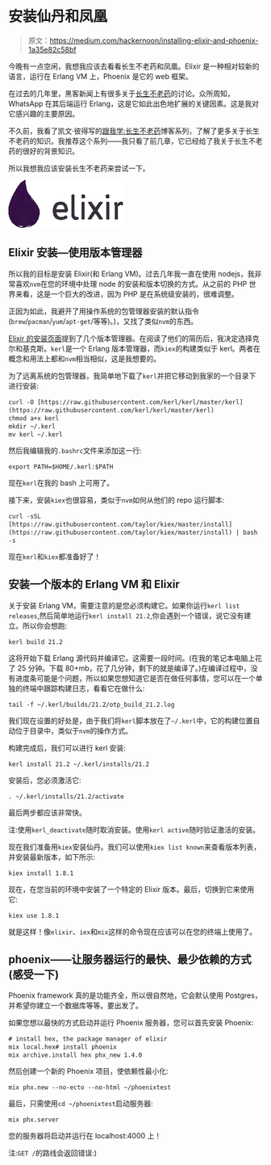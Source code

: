 # 安装仙丹和凤凰

> 原文：<https://medium.com/hackernoon/installing-elixir-and-phoenix-1a35e82c58bf>

今晚有一点空闲，我想我应该去看看长生不老药和凤凰。Elixir 是一种相对较新的语言，运行在 Erlang VM 上，Phoenix 是它的 web 框架。

在过去的几年里，黑客新闻上有很多关于[长生不老药](https://hackernoon.com/tagged/elixir)的讨论。众所周知，WhatsApp 在其后端运行 Erlang，这是它如此出色地扩展的关键因素。这是我对它感兴趣的主要原因。

不久前，我看了凯文·彼得写的[跟我学:长生不老药](https://inquisitivedeveloper.com/tag/lwm-elixir/)博客系列，了解了更多关于长生不老药的知识。我推荐这个系列——我只看了前几章，它已经给了我关于长生不老药的很好的背景知识。

所以我想我应该安装长生不老药来尝试一下。

![](img/6a4a6b4f6b10ef78ff906d77f243d975.png)

## Elixir 安装—使用版本管理器

所以我的目标是安装 Elixir(和 Erlang VM)。过去几年我一直在使用 nodejs，我非常喜欢`nvm`在您的环境中处理 node 的安装和版本切换的方式。从之前的 PHP 世界来看，这是一个巨大的改进，因为 PHP 是在系统级安装的，很难调整。

正因为如此，我避开了用操作系统的包管理器安装的默认指令(`brew`/`pacman`/`yum`/`apt-get`/等等)。)，又找了类似`nvm`的东西。

[Elixir 的安装页面](https://elixir-lang.org/install.html)提到了几个版本管理器。在阅读了他们的简历后，我决定选择克尔和基克斯。`kerl`是一个 Erlang 版本管理器，而`kiex`的构建类似于 kerl。两者在概念和用法上都和`nvm`相当相似，这是我想要的。

为了远离系统的包管理器，我简单地下载了`kerl`并把它移动到我家的一个目录下进行安装:

```
curl -O [https://raw.githubusercontent.com/kerl/kerl/master/kerl](https://raw.githubusercontent.com/kerl/kerl/master/kerl)
chmod a+x kerl
mkdir ~/.kerl
mv kerl ~/.kerl
```

然后我编辑我的`.bashrc`文件来添加这一行:

```
export PATH=$HOME/.kerl:$PATH
```

现在`kerl`在我的 bash 上可用了。

接下来，安装`kiex`也很容易，类似于`nvm`如何从他们的 repo 运行脚本:

```
curl -sSL [https://raw.githubusercontent.com/taylor/kiex/master/install](https://raw.githubusercontent.com/taylor/kiex/master/install) | bash -s
```

现在`kerl`和`kiex`都准备好了！

## 安装一个版本的 Erlang VM 和 Elixir

关于安装 Erlang VM，需要注意的是您必须构建它。如果你运行`kerl list releases`,然后简单地运行`kerl install 21.2`,你会遇到一个错误，说它没有建立。所以你会想跑:

```
kerl build 21.2
```

这将开始下载 Erlang 源代码并编译它。这需要一段时间。(在我的笔记本电脑上花了 25 分钟。下载 80+mb，花了几分钟，剩下的就是编译了。)在编译过程中，没有进度条可能是个问题，所以如果您想知道它是否在做任何事情，您可以在一个单独的终端中跟踪构建日志，看看它在做什么:

```
tail -f ~/.kerl/builds/21.2/otp_build_21.2.log
```

我们现在设置的好处是，由于我们将`kerl`脚本放在了`~/.kerl`中，它的构建位置自动位于目录中，类似于`nvm`的操作方式。

构建完成后，我们可以进行 kerl 安装:

```
kerl install 21.2 ~/.kerl/installs/21.2
```

安装后，您必须激活它:

```
. ~/.kerl/installs/21.2/activate
```

最后两步都应该非常快。

注:使用`kerl_deactivate`随时取消安装。使用`kerl active`随时验证激活的安装。

现在我们准备用`kiex`安装仙丹。我们可以使用`kiex list known`来查看版本列表，并安装最新版本，如下所示:

```
kiex install 1.8.1
```

现在，在您当前的环境中安装了一个特定的 Elixir 版本。最后，切换到它来使用它:

```
kiex use 1.8.1
```

就是这样！像`elixir`、`iex`和`mix`这样的命令现在应该可以在您的终端上使用了。

## phoenix——让服务器运行的最快、最少依赖的方式(感受一下)

Phoenix framework 真的是功能齐全，所以很自然地，它会默认使用 Postgres，并希望你建立一个数据库等等。要出发了。

如果您想以最快的方式启动并运行 Phoenix 服务器，您可以首先安装 Phoenix:

```
# install hex, the package manager of elixir
mix local.hex# install phoenix
mix archive.install hex phx_new 1.4.0
```

然后创建一个新的 Phoenix 项目，使依赖性最小化:

```
mix phx.new --no-ecto --no-html ~/phoenixtest
```

最后，只需使用`cd ~/phoenixtest`启动服务器:

```
mix phx.server
```

您的服务器将启动并运行在 localhost:4000 上！

注:`GET /`的路线会返回错误:)